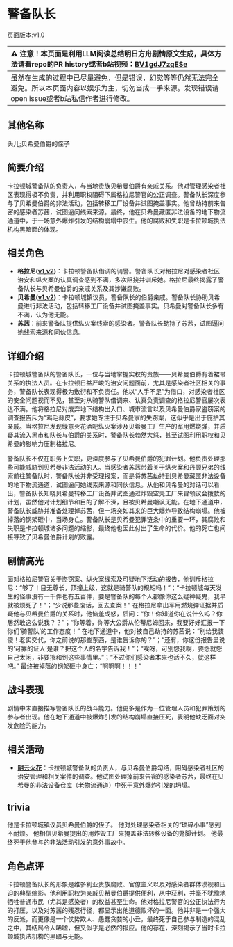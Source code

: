 # 警备队长
页面版本:v1.0
 

| :warning: 注意！本页面是利用LLM阅读总结明日方舟剧情原文生成，具体方法请看repo的PR history或者b站视频：[BV1gdJ7zqESe](https://www.bilibili.com/video/BV1gdJ7zqESe/)         |
|:----------------------------|
| 虽然在生成的过程中已尽量避免，但是错误，幻觉等等仍然无法完全避免。所以本页面内容以娱乐为主，切勿当成一手来源。发现错误请open issue或者b站私信作者进行修改。|



## 其他名称
头儿;贝希曼伯爵的侄子
## 简要介绍
卡拉顿城警备队的负责人，与当地贵族贝希曼伯爵有亲戚关系。他对管理感染者社区表现得极不负责，并利用职权阻碍下属格拉尼警官的公正调查。警备队长深度参与了贝希曼伯爵的非法活动，包括转移工厂设备并试图掩盖事实。他曾劫持前来告密的感染者苏茜，试图逼问线索来源。最终，他在贝希曼藏匿非法设备的地下物流通道中，于一场意外爆炸引发的结构崩塌中丧生。他的腐败和失职是卡拉顿城执法机构黑暗面的体现。
## 相关角色
-   **格拉尼([v1](char_220_grani.md),[v2](../char_v3/char_220_grani.md))**：卡拉顿警备队借调的骑警。警备队长对格拉尼对感染者社区治安和纵火案的认真调查感到不满，多次阻挠并训斥她。格拉尼最终揭露了警备队长与贝希曼伯爵的亲戚关系及其涉嫌腐败。
-   **贝希曼([v1](extended_char_bei_xi_man.md),[v2](../char_v3/extended_char_bei_xi_man.md))**：卡拉顿城镇议员，警备队长的伯爵亲戚。警备队长协助贝希曼进行非法活动，包括转移工厂设备并试图掩盖事实。贝希曼对警备队长多有不满，认为他无能。
-   **苏茜**：前来警备队提供纵火案线索的感染者。警备队长劫持了苏茜，试图逼问她线索来源和同伙信息。
## 详细介绍
卡拉顿城警备队的警备队长，一位与当地掌握实权的贵族——贝希曼伯爵有着裙带关系的执法人员。在卡拉顿日益严峻的治安问题面前，尤其是感染者社区相关的事务，警备队长表现得极为敷衍和不负责任。他以“人手不足”为借口，对感染者社区的安全问题视而不见，甚至对从骑警队借调来、认真负责调查的格拉尼警官屡次表达不满。他将格拉尼对废弃地下结构出入口、城市流言以及贝希曼伯爵家盗窃案的调查报告斥为“鸡毛蒜皮”，要求她专注于贝希曼家的失窃案，这似乎是出于庇护其亲戚。当格拉尼发现绿意火花酒吧纵火案涉及贝希曼工厂生产的军用燃烧弹，并质疑其流入黑市和队长与伯爵的关系时，警备队长勃然大怒，甚至试图利用职权和贝希曼的影响力压制格拉尼。

警备队长不仅在职务上失职，更深度参与了贝希曼伯爵的犯罪计划。他负责处理那些可能威胁到贝希曼非法活动的人。当感染者苏茜带着关于纵火案和丹顿兄弟的线索前往警备队时，警备队长并非受理报案，而是将苏茜劫持到贝希曼藏匿非法设备的地下物流通道，试图逼问她线索来源和同伙信息。从他和贝希曼的对话可以看出，警备队长知晓贝希曼转移工厂设备并试图通过炸毁空壳工厂来冒领议会拨款的计划，虽然他对计划细节和目的了解不深，且被贝希曼嘲讽无能。在地下通道中，警备队长威胁并准备处理掉苏茜，但一场突如其来的巨大爆炸导致结构崩塌。他被掉落的钢架砸中，当场身亡。警备队长是贝希曼犯罪链条中的重要一环，其腐败和失职是卡拉顿城诸多问题的缩影，最终他也因此付出了生命的代价。他的死亡也间接导致了贝希曼伯爵计划的败露。
## 剧情高光
面对格拉尼警官关于盗窃案、纵火案线索及可疑地下活动的报告，他训斥格拉尼：“够了！目无尊长，顶撞上级，这就是骑警队的规矩吗！”；“卡拉顿城每天发生的怪事没有一千件也有五百件，要是警备队的每个人都像你这么疑神疑鬼，我早就被烦死了！”；“少说那些废话，回去查案！”
在格拉尼拿出军用燃烧弹证据并质疑他与贝希曼伯爵的关系时，他恼羞成怒，质问：“你！你知道你在说什么吗？你居然敢这么说我？？”；“你等着，你等大公爵从伦蒂尼姆回来，我要好好汇报一下你们‘骑警队’的工作态度！”
在地下通道中，他对被自己劫持的苏茜说：“别给我装傻！老实交代，你之前说的那些东西，是谁告诉你的？”；“还有，你这份报告里说的‘可靠的证人’是谁？把这个人的名字告诉我！”；“唉呀，可别怨我啊，要怨就怨自己太闲，非要掺和到这些事情里。”；“不过你们感染者本来也活不久，就这样吧。”
最终被掉落的钢架砸中身亡：“啊啊啊！！！”
## 战斗表现
剧情中未直接描写警备队长的战斗能力。他更多是作为一位管理人员和犯罪策划的参与者出现。他在地下通道中被爆炸引发的结构崩塌直接压死，表明他缺乏面对突发危险的能力。
## 相关活动
-   **[阴云火花](../stories/act10mini.md)**：卡拉顿城警备队的负责人，与贝希曼伯爵勾结，阻碍感染者社区的治安管理和相关案件的调查。他试图处理掉前来告密的感染者苏茜，最终在贝希曼的非法设备仓库（老物流通道）中死于意外爆炸引发的坍塌。
## trivia
他是卡拉顿城镇议员贝希曼伯爵的侄子。
他对处理感染者相关的“琐碎小事”感到不耐烦。
他相信贝希曼提出的用炸毁工厂来掩盖非法转移设备的蹩脚计划。
他最终死于他参与的非法活动引发的意外事故中。
## 角色点评
卡拉顿警备队长的形象是维多利亚贵族腐败、官僚主义以及对感染者群体漠视和压迫的典型缩影。他利用职权为亲戚贝希曼伯爵提供便利，从中获利，并毫不犹豫地牺牲普通市民（尤其是感染者）的权益甚至生命。他对格拉尼警官的公正执法行为的打压，以及对苏茜的残忍行径，都显示出他道德败坏的一面。他并非是一个强大的反派，而更像是一个仗势欺人、愚蠢贪婪的小丑，最终死于自己参与制造的混乱之中，其结局令人唏嘘，但又似乎是必然的报应。他的存在，深刻揭示了当时卡拉顿城执法机构的黑暗与无能。